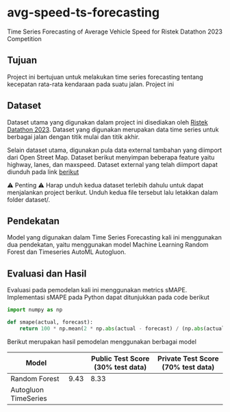 # avg-speed-ts-forecasting
Time Series Forecasting of Average Vehicle Speed for Ristek Datathon 2023 Competition

## Tujuan
Project ini bertujuan untuk melakukan time series forecasting tentang kecepatan rata-rata kendaraan pada suatu jalan. Project ini 

## Dataset
Dataset utama yang digunakan dalam project ini disediakan oleh [Ristek Datathon 2023](https://www.kaggle.com/competitions/ristek-datathon-2023). Dataset yang digunakan merupakan data time series untuk berbagai jalan dengan titik mulai dan titik akhir.

Selain dataset utama, digunakan pula data external tambahan yang diimport dari Open Street Map. Dataset berikut menyimpan beberapa feature yaitu highway, lanes, dan maxspeed. Dataset external yang telah diimport dapat diunduh pada link [berikut](https://drive.google.com/file/d/1c51EIcPUMZixans9Q1s1RASJca9Vbhh0/view?usp=share_link)

⚠️ Penting ⚠️
Harap unduh kedua dataset terlebih dahulu untuk dapat menjalankan project berikut. Unduh kedua file tersebut lalu letakkan dalam folder dataset/.

## Pendekatan
Model yang digunakan dalam Time Series Forecasting kali ini menggunakan dua pendekatan, yaitu menggunakan model Machine Learning Random Forest dan Timeseries AutoML Autogluon. 

## Evaluasi dan Hasil
Evaluasi pada pemodelan kali ini menggunakan metrics sMAPE. Implementasi sMAPE pada Python dapat ditunjukkan pada code berikut
```python
import numpy as np

def smape(actual, forecast):
    return 100 * np.mean(2 * np.abs(actual - forecast) / (np.abs(actual) + np.abs(forecast)))
```

Berikut merupakan hasil pemodelan menggunakan berbagai model

| Model |  | Public Test Score (30% test data) | Private Test Score (70% test data)
| -------- | -------  | -------  | ------ |
| Random Forest | 9.43 | 8.33 |
| Autogluon TimeSeries |  |  |

